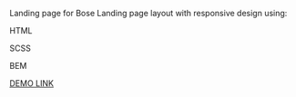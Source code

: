Landing page for Bose
Landing page layout with responsive design using:

HTML

SCSS

BEM

[DEMO LINK](https://borys-andrew.github.io/bose-landing/)
